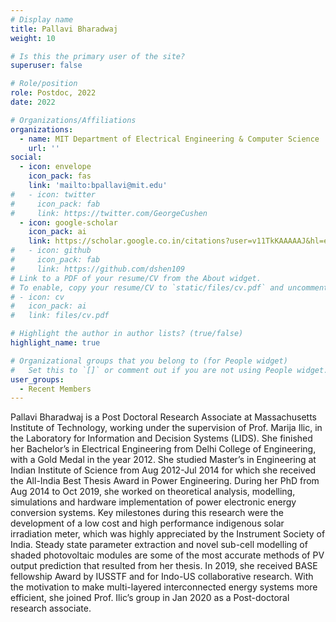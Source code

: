 ```yaml
---
# Display name
title: Pallavi Bharadwaj
weight: 10

# Is this the primary user of the site?
superuser: false

# Role/position
role: Postdoc, 2022
date: 2022

# Organizations/Affiliations
organizations:
  - name: MIT Department of Electrical Engineering & Computer Science
    url: ''
social:
  - icon: envelope
    icon_pack: fas
    link: 'mailto:bpallavi@mit.edu'
#   - icon: twitter
#     icon_pack: fab
#     link: https://twitter.com/GeorgeCushen
  - icon: google-scholar
    icon_pack: ai
    link: https://scholar.google.co.in/citations?user=v11TkKAAAAAJ&hl=en
#   - icon: github
#     icon_pack: fab
#     link: https://github.com/dshen109
# Link to a PDF of your resume/CV from the About widget.
# To enable, copy your resume/CV to `static/files/cv.pdf` and uncomment the lines below.
# - icon: cv
#   icon_pack: ai
#   link: files/cv.pdf

# Highlight the author in author lists? (true/false)
highlight_name: true

# Organizational groups that you belong to (for People widget)
#   Set this to `[]` or comment out if you are not using People widget.
user_groups:
  - Recent Members
---
```

Pallavi Bharadwaj is a Post Doctoral Research Associate at Massachusetts
Institute of Technology, working under the supervision of Prof. Marija Ilic, in
the Laboratory for Information and Decision Systems (LIDS). She finished her
Bachelor’s in Electrical Engineering from Delhi College of Engineering, with a
Gold Medal in the year 2012. She studied Master’s in Engineering at Indian
Institute of Science from Aug 2012-Jul 2014 for which she received the
All-India Best Thesis Award in Power Engineering. During her PhD from Aug 2014
to Oct 2019, she worked on theoretical analysis, modelling, simulations and
hardware implementation of power electronic energy conversion systems. Key
milestones during this research were the development of a low cost and high
performance indigenous solar irradiation meter, which was highly appreciated by
the Instrument Society of India. Steady state parameter extraction and novel
sub-cell modelling of shaded photovoltaic modules are some of the most accurate
methods of PV output prediction that resulted from her thesis. In 2019, she
received BASE fellowship Award by IUSSTF and for Indo-US collaborative
research. With the motivation to make multi-layered interconnected energy
systems more efficient, she joined Prof. Ilic’s group in Jan 2020 as a
Post-doctoral research associate.
